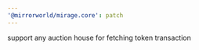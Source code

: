 ```yaml
---
'@mirrorworld/mirage.core': patch
---
```


support any auction house for fetching token transaction
